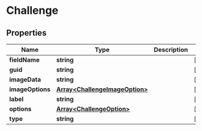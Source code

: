 # Challenge

## Properties
Name | Type | Description | Notes
------------ | ------------- | ------------- | -------------
**fieldName** | **string** |  | [optional] 
**guid** | **string** |  | [optional] 
**imageData** | **string** |  | [optional] 
**imageOptions** | [**Array&lt;ChallengeImageOption&gt;**](ChallengeImageOption.md) |  | [optional] 
**label** | **string** |  | [optional] 
**options** | [**Array&lt;ChallengeOption&gt;**](ChallengeOption.md) |  | [optional] 
**type** | **string** |  | [optional] 


